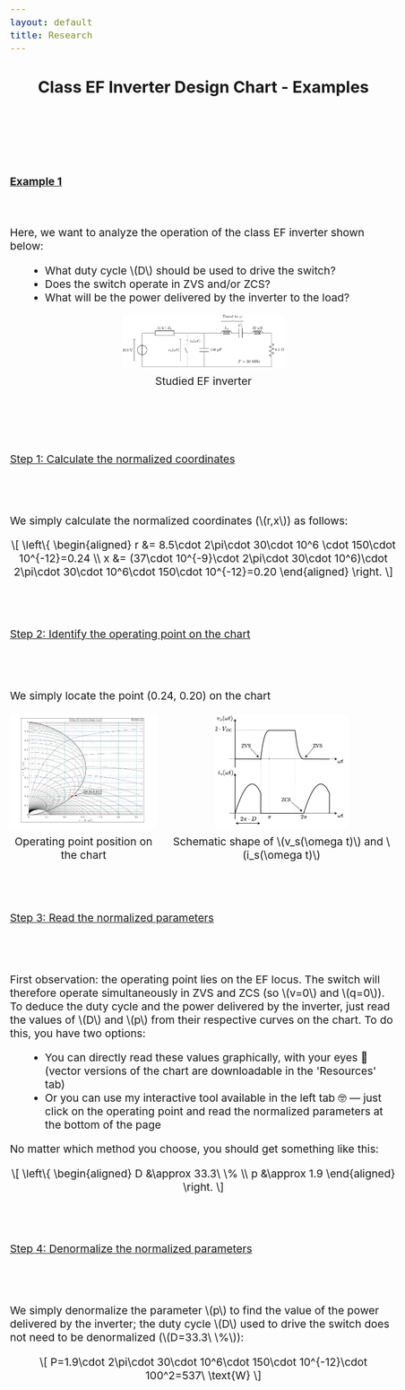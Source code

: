 ```yaml
---
layout: default
title: Research
---
```


<!-- Main title (Markdown or HTML possible) -->
<h2 style="text-align: center;">Class EF Inverter Design Chart - Examples</h2>

<script src="https://polyfill.io/v3/polyfill.min.js?features=es6"></script>
<script id="MathJax-script" async
        src="https://cdn.jsdelivr.net/npm/mathjax@3/es5/tex-mml-chtml.js">
</script>

<style>
  body {
    font-size: 1.2rem; /* or 18px, or 120% */
  }
</style>

<br><br><br><br>

<p><u><b>Example 1</b></u></p>
<br><br>
Here, we want to analyze the operation of the class EF inverter shown below:
<ul style="margin-left: 30px;">
  <li>What duty cycle \(D\) should be used to drive the switch?</li>
  <li>Does the switch operate in ZVS and/or ZCS?</li>
  <li>What will be the power delivered by the inverter to the load?</li>
</ul>
<figure style="margin: 0; padding: 0; text-align: center;">
  <img src="/assets/img/EF_example/example_EF_circuit_1.svg" alt="Example_1_circuit" style="width: 30vw; max-width: 100%; height: auto;">
  <figcaption style="margin-top: 8px;">Studied EF inverter</figcaption>
</figure>
<br><br><br><br>
<p><u>Step 1: Calculate the normalized coordinates</u></p>
<br><br>
<p>We simply calculate the normalized coordinates (\(r,x\)) as follows:</p>
<p style="text-align: center;">
  \[
\left\{
\begin{aligned}
r &= 8.5\cdot 2\pi\cdot 30\cdot 10^6 \cdot 150\cdot 10^{-12}=0.24 \\
x &= (37\cdot 10^{-9}\cdot 2\pi\cdot 30\cdot 10^6)\cdot 2\pi\cdot 30\cdot 10^6\cdot 150\cdot 10^{-12}=0.20
\end{aligned}
\right.
\]
</p>
<br><br>
<p><u>Step 2: Identify the operating point on the chart</u></p>
<br><br>
<p>We simply locate the point (0.24, 0.20) on the chart</p>
<div style="display: flex; justify-content: center; align-items: flex-end; gap: 16px; margin: 20px 0;">
  <figure style="margin: 0; padding: 0; text-align: center;">
    <img src="/assets/img/EF_example/EF_example_chart_1.svg" alt="Example_1_chart" style="width: 35vw; max-width: 100%; height: auto;">
    <figcaption style="margin-top: 8px;">Operating point position on the chart</figcaption>
  </figure>
  <figure style="margin: 0; padding: 0; text-align: center;">
    <img src="assets/img/EF_example/classe_EF_vs_is_locus_example.drawio.svg" alt="Example_1_vs_is" style="width: 25vw; max-width: 100%; height: auto;">
    <figcaption style="margin-top: 8px;">Schematic shape of \(v_s(\omega t)\) and \(i_s(\omega t)\)</figcaption>
  </figure>
</div>
<br><br>
<p><u>Step 3: Read the normalized parameters</u></p>
<br><br>
<p>First observation: the operating point lies on the EF locus. The switch will therefore operate simultaneously in ZVS and ZCS (so \(v=0\) and \(q=0\)). To deduce the duty cycle and the power delivered by the inverter, just read the values of \(D\) and \(p\) from their respective curves on the chart. To do this, you have two options:</p>
<ul style="margin-left: 30px;">
  <li>You can directly read these values graphically, with your eyes 👀 (vector versions of the chart are downloadable in the 'Resources' tab)</li>
  <li>Or you can use my interactive tool available in the left tab 🤓 — just click on the operating point and read the normalized parameters at the bottom of the page</li>
</ul>
<p>No matter which method you choose, you should get something like this:</p>
<p style="text-align: center;">
  \[
\left\{
\begin{aligned}
D &\approx 33.3\ \%  \\
p &\approx 1.9 
\end{aligned}
\right.
\]
</p>
<br><br>
<p><u>Step 4: Denormalize the normalized parameters</u></p>
<br><br>
<p>We simply denormalize the parameter \(p\) to find the value of the power delivered by the inverter; the duty cycle \(D\) used to drive the switch does not need to be denormalized (\(D=33.3\ \%\)):</p>
<p style="text-align: center;">
  \[
P=1.9\cdot 2\pi\cdot 30\cdot 10^6\cdot 150\cdot 10^{-12}\cdot 100^2=537\ \text{W}
\]
</p>

<!-- ================================= -->
<!-- MATHJAX LOADING FOR MATH -->
<!-- (place in the layout if you want globally) -->
<!-- ================================= -->
<script type="text/javascript" id="MathJax-script" async
  src="https://cdn.jsdelivr.net/npm/mathjax@3/es5/tex-mml-chtml.js">
</script>
